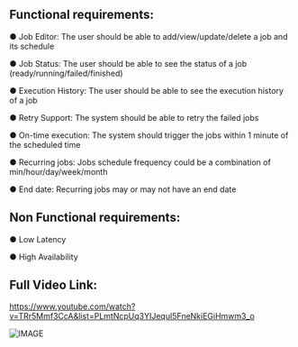 ## Functional requirements:

● Job Editor: The user should be able to add/view/update/delete a job and its schedule

● Job Status: The user should be able to see the status of a job (ready/running/failed/finished)

● Execution History: The user should be able to see the execution history of a job

● Retry Support: The system should be able to retry the failed jobs

● On-time execution: The system should trigger the jobs within 1 minute of the scheduled time

● Recurring jobs: Jobs schedule frequency could be a combination of min/hour/day/week/month

● End date: Recurring jobs may or may not have an end date

## Non Functional requirements:

● Low Latency

● High Availability

## Full Video Link:

https://www.youtube.com/watch?v=TRr5Mmf3CcA&list=PLmtNcpUq3YIJequI5FneNkiEGiHmwm3_o

![IMAGE](https://miro.medium.com/v2/resize:fit:1100/format:webp/1*zumuARzabRbzlm6GC2Lnfg.png)
